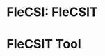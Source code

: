 # FleCSI: FleCSIT
<!--
  The above header ("FleCSI: FleCSIT") is required for Doxygen to
  correctly name the auto-generated page. It is ignored in the FleCSI
  guide documentation.
-->

<!-- CINCHDOC DOCUMENT(User Guide) SECTION(FleCSIT) -->

# FleCSIT Tool

<!-- vim: set tabstop=2 shiftwidth=2 expandtab fo=cqt tw=72 : -->
